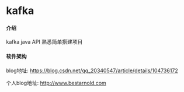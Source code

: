 # kafka

#### 介绍
kafka java API 熟悉简单搭建项目

#### 软件架构
blog地址:
https://blog.csdn.net/qq_20340547/article/details/104736172

个人blog地址:
http://www.bestarnold.com